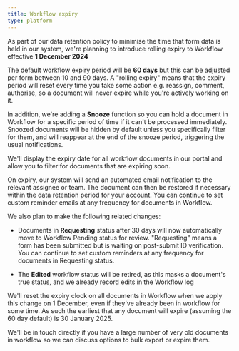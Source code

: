 ```yaml
---
title: Workflow expiry
type: platform
---
```


As part of our data retention policy to minimise the time that form data is held in our system, we're planning to introduce rolling expiry to Workflow effective **1 December 2024**

The default workflow expiry period will be **60 days** but this can be adjusted per form between 10 and 90 days. A "rolling expiry" means that the expiry period will reset every time you take some action e.g. reassign, comment, authorise, so a document will never expire while you're actively working on it.

In addition, we're adding a **Snooze** function so you can hold a document in Workflow for a specific period of time if it can't be processed immediately. Snoozed documents will be hidden by default unless you specifically filter for them, and will reappear at the end of the snooze period, triggering the usual notifications.

We'll display the expiry date for all workflow documents in our portal and allow you to filter for documents that are expiring soon.

On expiry, our system will send an automated email notification to the relevant assignee or team. The document can then be restored if necessary within the data retention period for your account. You can continue to set custom reminder emails at any frequency for documents in Workflow.

We also plan to make the following related changes:

* Documents in **Requesting** status after 30 days will now automatically move to Workflow Pending status for review. "Requesting" means a form has been submitted but is waiting on post-submit ID verification. You can continue to set custom reminders at any frequency for documents in Requesting status.

* The **Edited** workflow status will be retired, as this masks a document's true status, and we already record edits in the Workflow log

We'll reset the expiry clock on all documents in Workflow when we apply this change on 1 December, even if they've already been in workflow for some time. As such the earliest that any document will expire (assuming the 60 day default) is 30 January 2025.

We'll be in touch directly if you have a large number of very old documents in workflow so we can discuss options to bulk export or expire them.
